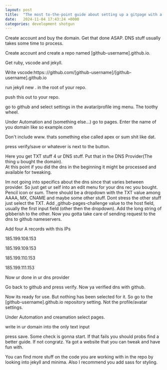 ```yaml
---
layout: post
title:  "The most to-the-point guide about setting up a gitpage with a custom domain of the top of my head"
date:   2024-11-04 17:43:24 +0000
categories: development shotgun 
---
```

<link rel="stylesheet" type="text/css" href="{{ site.baseurl }}/assets/css/styles.css">


Create account and buy the domain. Get that done ASAP. DNS stuff usually takes some time to process. 

Create account and create a repo named [github-username].github.io.

Get ruby, vscode and jekyll.

Write vscode:https:://github.com/[github-username]/[github-username].github.io

run jekyll new . in the root of your repo.

push this out to your repo.

go to github and select settings in the avatar/profile img menu. The toothy wheel. 

Under Automation and (something else...) go to pages. Enter the name of you domain like so example.com

Don't include www. thats something else called apex or sum shit like dat.

press verify/save or whatever is next to the button.

Here you get TXT stuff 4 ur DNS stuff. Put that in the DNS Provider(The thing u bought the domain).  
At this point if you did the dns in the beginning it might be processed and available for tweaking.

Im not going into specifics about the dns since that varies between provider. So just get ur self into an edit menu for your dns rec you bought. Pencil icon or sum. There should be a dropdown with the TXT value among AAAA, MX, CNAME and maybe some other stuff. Dont stress the other stuff just select the TXT. Add _github-pages-challenge value to the host field, usually the first input field (other then the dropdown). Add the long string of gibberish to the other. 
Now you gotta take care of sending request to the dns to github nameservers. 

Add four A records with this IPs

185.199.108.153

185.199.109.153

185.199.110.153

185.199.111.153

Now ur done in ur dns provider

Go back to github and press verify. Now ya verified dns with github.

Now its ready for use. But nothing has been selected for it. So go to the [github-username].github.io repository setting. Not the profile/avatar settings. 

Under Automation and creamation select pages. 

write in ur domain into the only text input

press save. Some check is gonna start. If that fails you should probs find a better guide. If not congratz. Ya got a website that you can tweak and have fun with.

You can find more stuff on the code you are working with in the repo by looking into jekyll and minima. Also I recommend you add sass for styling. 